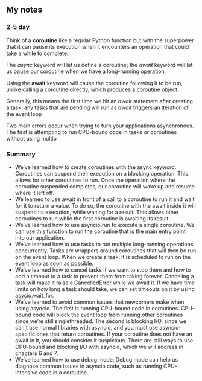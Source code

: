 ## My notes

### 2-5 day

Think of a __coroutine__ like a regular Python function but with the superpower that it
can pause its execution when it encounters an operation that could take a while to
complete.

The _async_ keyword will let us define a coroutine; the _await_ keyword will 
let us pause our coroutine when we have a long-running operation.

Using the __await__ keyword will cause the coroutine following it to be run, unlike
calling a coroutine directly, which produces a coroutine object.

Generally, this means the first time we hit an _await_ statement after creating
a task, any tasks that are pending will run as _await_ triggers an iteration of the event
loop

Two main errors occur when trying to turn your applications asynchronous. The first
is attempting to run CPU-bound code in tasks or coroutines without using multip

### Summary
- We’ve learned how to create coroutines with the async keyword. Coroutines
can suspend their execution on a blocking operation. This allows for other
coroutines to run. Once the operation where the coroutine suspended completes, our coroutine will wake up and resume where it left off.
- We learned to use await in front of a call to a coroutine to run it and wait for it
to return a value. To do so, the coroutine with the await inside it will suspend
its execution, while waiting for a result. This allows other coroutines to run
while the first coroutine is awaiting its result.
- We’ve learned how to use asyncio.run to execute a single coroutine. We can
use this function to run the coroutine that is the main entry point into our
application.
- We’ve learned how to use tasks to run multiple long-running operations concurrently. Tasks are wrappers around coroutines that will then be run on the
event loop. When we create a task, it is scheduled to run on the event loop as
soon as possible.
- We’ve learned how to cancel tasks if we want to stop them and how to add a
timeout to a task to prevent them from taking forever. Canceling a task will
make it raise a CancelledError while we await it. If we have time limits on how
long a task should take, we can set timeouts on it by using asycio.wait_for.
- We’ve learned to avoid common issues that newcomers make when using
asyncio. The first is running CPU-bound code in coroutines. CPU-bound code
will block the event loop from running other coroutines since we’re still singlethreaded. The second is blocking I/O, since we can’t use normal libraries with
asyncio, and you must use asyncio-specific ones that return coroutines. If your
coroutine does not have an await in it, you should consider it suspicious. There
are still ways to use CPU-bound and blocking I/O with asyncio, which we will
address in chapters 6 and 7.
- We’ve learned how to use debug mode. Debug mode can help us diagnose common issues in asyncio code, such as running CPU-intensive code in a coroutine.





